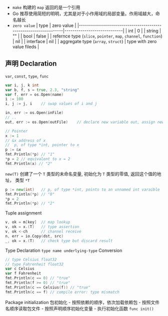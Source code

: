 - `make` 构建的 `map` 返回的是一个引用
- Go 推荐使用简短的明明，尤其是对于小作用域的局部变量。作用域越大，命名越长
- `zero value` 
    | type                                                             | zero value                  |
    |------------------------------------------------------------------|-----------------------------|
    | int                                                              | 0                           |
    | string                                                           | ""                          |
    | bool                                                             | false                       |
    | refernce type (`slice`, `pointer`, `map`, `channel`, `function`) | nil                         |
    | interface                                                        | nil                         |
    | aggregate type (`array`, `struct`)                               | type with zero value fileds |
## 声明 Declaration
`var`, `const`, `type`, `func`
```go
var i, j, k int
var b, f, s = true, 2.3, "string"
var f, err = os.Open(name)
i := 100
i, j := j, i    // swap values of i and j

in, err := os.Open(inFile)
// ..
out, err := os.Open(outFile)    // declare new variable out, assign new value to existing variable err

// Pointer
x := 1
// &x address of x
//  p, of type *int, pointer to x
p := &x     
fmt.Println(*p) // "1"
*p = 2 // equivalent to x = 2
fmt.Println(x) // "2"
```
`new(T)` 创建了一个 `T` 类型的未命名变量, 初始化为 `T` 类型的零值, 返回这个值的地址， 类型 `*T`

```Go
p := new(int)   // p, of type *int, points to an unnamed int varaible
fmt.Println(*p) // "0"
*p = 2
fmt.Println(*p) // "2"
```
Tuple assignment
```Go
v, ok = m[key]  // map lookup
v, ok = x.(T)   // type assertion
v, ok <-ch      // channel receive
n, err = io.Copy(dst, src)
_, ok = x.(T)   // check type but discard result
```
Type Declaration
`type name underlying-type`
Conversion
```go
// type Celsius float32
// type Fahrenheit float32
var c Celsius
var f Fahrenheit
fmt.Println(c == 0) // "true"
fmt.Println(f >= 0) // "true"
fmt.Println(c == Celsius(f)) // "true"
fmt.Println(c == f) // compile error: type mismatch
```
Package initialization
包初始化
    - 按照依赖的顺序，依次加载依赖包
    - 按照文件名顺序读取包文件
    - 按照声明顺序初始化变量
    - 执行初始化函数 `func init()`



